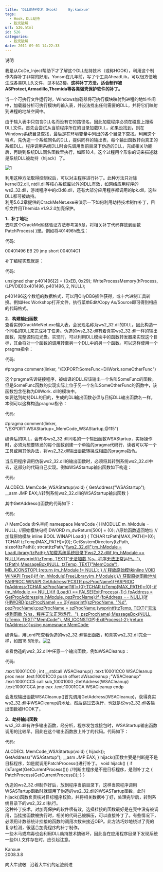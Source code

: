 ```yaml
---
title: 'DLL劫持技术（Hook）    By:kanxue'
tags:
  - Hook，DLL劫持
  - 脱壳破解
url: 526.html
id: 526
categories:
  - 脱壳破解
date: 2011-09-01 14:22:33
---
```


说明

我是从CoDe_Inject帮助下才了解这个DLL劫持技术（或称HOOK），利用这个制作内存补丁非常的好用。Yonsm在几年前，写了个工具AheadLib，可以很方便地生成各类DLL头文件，见本帖2楼。**这种补丁方法，适合制作被ASProtect,Armadillo,Themida等各类强壳保护软件的补丁。**

  
  
当一个可执行文件运行时，Windows加载器将可执行模块映射到进程的地址空间中，加载器分析可执行模块的输入表，并设法找出任何需要的DLL，并将它们映射到进程的地址空间中。  
  
由于输入表中只包含DLL名而没有它的路径名，因此加载程序必须在磁盘上搜索DLL文件。首先会尝试从当前程序所在的目录加载DLL，如果没找到，则在Windows系统目录查找，最后是在环境变量中列出的各个目录下查找。利用这个特点，先伪造一个系统同名的DLL，提供同样的输出表，每个输出函数转向真正的系统DLL。程序调用系统DLL时会先调用当前目录下伪造的DLL，完成相关功能后，再跳到系统DLL同名函数里执行，如图18.4。这个过程用个形象的词来描述就是系统DLL被劫持（hijack）了。

[![](http://ccc5.cc/wp-content/uploads/2011/09/1-300x140.gif "1")](http://ccc5.cc/wp-content/uploads/2011/09/1.gif)

利用这种方法取得控制权后，可以对主程序进行补丁。此种方法只对除kernel32.dll, ntdll.dll等核心系统库以外的DLL有效，如网络应用程序的ws2_32.dll，游戏程序中的d3d8.dll，还有大部分应用程序都调用的lpk.dll，这些DLL都可被劫持。  
利用5.6.2章提供的CrackMeNet.exe来演示一下如何利用劫持技术制作补丁，目标文件用Themida v1.9.2.0加壳保护。  
  
**1．补丁地址**  
去除这个CrackMe网络验证方法参考第5章，将相关补丁代码存放到函数PatchProcess( )里。例如将401496h改成：

  

代码:

00401496 EB 29 jmp short 004014C1

补丁编程实现就是：  

代码:

 
unsigned char p401496\[2\] = {0xEB, 0x29};
WriteProcessMemory(hProcess,(LPVOID)0x401496, p401496, 2, NULL);

p401496这个数组的数据格式，可以用OllyDBG插件获得，或十六进制工具转换。例如Hex Workshop打开文件，执行菜单Edit/Copy As/Source即可得到相应的代码格式。  
  
**2．构建输出函数**  
查看实例CrackMeNet.exe输入表，会发现名称为ws2\_32.dll的DLL，因此构造一个同名的DLL来完成补丁任务。伪造的ws2\_32.dll有着真实ws2_32.dll一样的输出函数，完整源码见光盘。实现时，可以利用DLL模块中的函数转发器来实现这个目标，其会将对一个函数的调用转至另一个DLL中的另一个函数。可以这样使用一个pragma指令：  

代码:

#pragma comment(linker, "/EXPORT:SomeFunc=DllWork.someOtherFunc")

这个pragma告诉链接程序，被编译的DLL应该输出一个名叫SomeFunc的函数。但是SomeFunc函数的实现实际上位于另一个名叫SomeOtherFunc的函数中，该函数包含在称为DllWork. dll的模块中。  
如要达到劫持DLL的目的，生成的DLl输出函数必须与目标DLL输出函数名一样，本例可以这样构造pragma指令：  

代码:

#pragma comment(linker, "/EXPORT:WSAStartup=\_MemCode\_WSAStartup,@115")

编译后的DLL，会有与ws2\_32.dll同名的一个输出函数WSAStartup，实际操作时，必须为想要转发的每个函数创建一个单独的pragma代码行，读者可以写一个工具或用其他办法，将ws2\_32.dll输出函数转换成相应的pragma指令。  
  
当应用程序调用伪装ws2\_32.dll的输出函数时，必须将其转到系统ws2\_32.dl中去，这部分的代码自己实现。例如WSAStartup输出函数如下构造：  

代码:

 
ALCDECL MemCode_WSAStartup(void)
{
GetAddress("WSAStartup");
\_\_asm JMP EAX;//转到系统ws2\_32.dll的WSAStartup输出函数
}

其中GetAddress()函数的代码如下：  

代码:

 
// MemCode 命名空间
namespace MemCode
{
HMODULE m_hModule = NULL; //原始模块句柄
DWORD m_dwReturn\[500\] = {0}; //原始函数返回地址
// 加载原始模块
inline BOOL WINAPI Load()
{
TCHAR tzPath\[MAX_PATH\]={0};
TCHAR tzTemp\[MAX_PATH\]={0};
GetSystemDirectory(tzPath, sizeof(tzPath));
strcat(tzPath,"[\\\ws2\_32.dll");m\_hModule = LoadLibrary(tzPath);//加载系统系统目录下ws2\_32.dllif (m\_hModule == NULL){wsprintf(tzTemp, TEXT("无法加载 %s，程序无法正常运行。"), tzPath);MessageBox(NULL, tzTemp, TEXT("MemCode"), MB\_ICONSTOP);}return (m\_hModule != NULL); } // 释放原始模块inline VOID WINAPI Free(){if (m\_hModule)FreeLibrary(m\_hModule);}// 获取原始函数地址FARPROC WINAPI GetAddress(PCSTR pszProcName){FARPROC fpAddress;TCHAR szProcName\[16\]={0};TCHAR tzTemp\[MAX\_PATH\]={0}; if (m\_hModule == NULL){if (Load() == FALSE)ExitProcess(-1);} fpAddress = GetProcAddress(m\_hModule, pszProcName);if (fpAddress == NULL){if (HIWORD(pszProcName) == 0){wsprintf(szProcName, "%d", pszProcName);pszProcName = szProcName;}wsprintf(tzTemp, TEXT("无法找到函数 %hs，程序无法正常运行。"), pszProcName);MessageBox(NULL, tzTemp, TEXT("MemCode"), MB\_ICONSTOP);ExitProcess(-2);}return fpAddress;}}using namespace MemCode;]("file:)[]("file:)

编译后，用LordPE查看伪造的ws2\_32.dll输出函数，和真实ws2\_32.dll完全一样，如图18.5所示。[![](http://ccc5.cc/wp-content/uploads/2011/09/2-300x207.gif "2")](http://ccc5.cc/wp-content/uploads/2011/09/2.gif)

查看伪造的ws2_32.dll中任意一个输出函数，例如WSACleanup：

  

代码:

 
.text:10001CC0 ; int __stdcall WSACleanup()
.text:10001CC0 WSACleanup proc near
.text:10001CC0 push offset aWsacleanup ;"WSACleanup"
.text:10001CC5 call sub_10001000 ;GetAddress(WSACleanup)
.text:10001CCA jmp eax
.text:10001CCA WSACleanup endp

会发现输出函数WSACleanup()首先调用GetAddress(WSACleanup)，获得真实ws2\_32.dll中WSACleanup的地址，然后跳过去执行，也就是说ws2\_32.dll各输出函数被HOOK了。  
  
**3．劫持输出函数**  
ws2_32.dll有许多输出函数，经分析，程序发包或接包时，WSAStartup输出函数调用的比较早，因此在这个输出函数放上补丁的代码。代码如下：  

代码:

 
ALCDECL MemCode_WSAStartup(void)
{
hijack();
GetAddress("WSAStartup");
__asm JMP EAX; 
}
hijack()函数主要是判断是不是目标程序，如是就调用PatchProcess()进行补丁。
void hijack()
{
if (isTarget(GetCurrentProcess())) //判断主程序是不是目标程序，是则补丁之
{
PatchProcess(GetCurrentProcess());
}
}

伪造的ws2\_32.dll制作好后，放到程序当前目录下，这样当原程序调用WSASTartup函数时就调用了伪造的ws2\_32.dll的WSASTartup函数，此时hijack()函数负责核对目标程序校验，并将相关数据补丁好，处理完毕后，转到系统目录下的ws2_32.dll执行。  
这种补丁技术，对加壳保护的软件很有效，选择挂接的函数最好是在壳中没有被调用，当挂接函数被执行时，相关的代码己被解压，可以直接补丁了。有些情况下，必须用计数器统计挂接的函数的调用次数来接近OEP。此方法巧妙地绕过了壳的复杂检测，很适合加壳程序的补丁制作。  
一些木马或病毒也会利用DLL劫持技术搞破坏，因此当在应用程序目录下发现系统一些DLL文件存在时，应引起注意。  
  
Kanxue  
2008.3.8

向大牛致敬   沿着大牛们的足迹前进